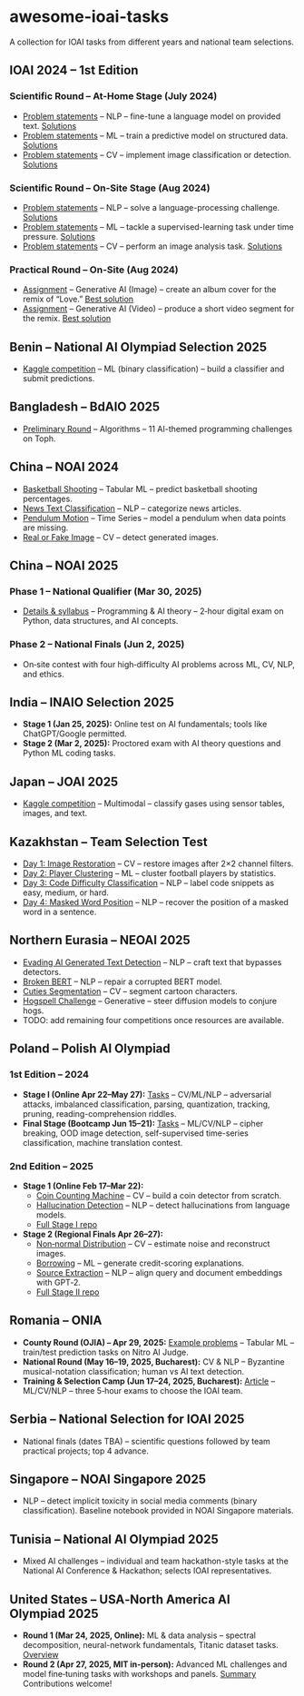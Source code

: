 # awesome-ioai-tasks
A collection for IOAI tasks from different years and national team selections.

## IOAI 2024 – 1st Edition
### Scientific Round – At-Home Stage (July 2024)
- [Problem statements](https://ioai-official.org/wp-content/uploads/2025/06/At-home-problems.zip) – NLP – fine-tune a language model on provided text. [Solutions](https://ioai-official.org/wp-content/uploads/2025/06/At-home-solutions.zip)
- [Problem statements](https://ioai-official.org/wp-content/uploads/2025/06/At-home-problems.zip) – ML – train a predictive model on structured data. [Solutions](https://ioai-official.org/wp-content/uploads/2025/06/At-home-solutions.zip)
- [Problem statements](https://ioai-official.org/wp-content/uploads/2025/06/At-home-problems.zip) – CV – implement image classification or detection. [Solutions](https://ioai-official.org/wp-content/uploads/2025/06/At-home-solutions.zip)

### Scientific Round – On-Site Stage (Aug 2024)
- [Problem statements](https://ioai-official.org/wp-content/uploads/2025/06/On-site-problems.zip) – NLP – solve a language-processing challenge. [Solutions](https://ioai-official.org/wp-content/uploads/2025/06/On-site-solutions.zip)
- [Problem statements](https://ioai-official.org/wp-content/uploads/2025/06/On-site-problems.zip) – ML – tackle a supervised-learning task under time pressure. [Solutions](https://ioai-official.org/wp-content/uploads/2025/06/On-site-solutions.zip)
- [Problem statements](https://ioai-official.org/wp-content/uploads/2025/06/On-site-problems.zip) – CV – perform an image analysis task. [Solutions](https://ioai-official.org/wp-content/uploads/2025/06/On-site-solutions.zip)

### Practical Round – On-Site (Aug 2024)
- [Assignment](https://ioai-official.org/wp-content/uploads/2025/06/Practical-round-assignment.zip) – Generative AI (Image) – create an album cover for the remix of “Love.” [Best solution](https://ioai-official.org/wp-content/uploads/2025/06/Practical-best-solution.zip)
- [Assignment](https://ioai-official.org/wp-content/uploads/2025/06/Practical-round-assignment.zip) – Generative AI (Video) – produce a short video segment for the remix. [Best solution](https://ioai-official.org/wp-content/uploads/2025/06/Practical-best-solution.zip)

## Benin – National AI Olympiad Selection 2025
- [Kaggle competition](https://www.kaggle.com/competitions/benin-national-ai-olympiad-selection) – ML (binary classification) – build a classifier and submit predictions.

## Bangladesh – BdAIO 2025
- [Preliminary Round](https://github.com/mdajijulhakimquanta/BdAIO/blob/main/bdaio-2025-preliminary.pdf) – Algorithms – 11 AI-themed programming challenges on Toph.

## China – NOAI 2024
- [Basketball Shooting](https://github.com/jaredliw/ioai-tsp-2025/tree/main/noai-china-2024/basketball-shooting) – Tabular ML – predict basketball shooting percentages.
- [News Text Classification](https://github.com/jaredliw/ioai-tsp-2025/tree/main/noai-china-2024/news-text-classification) – NLP – categorize news articles.
- [Pendulum Motion](https://github.com/jaredliw/ioai-tsp-2025/tree/main/noai-china-2024/pendulum-motion) – Time Series – model a pendulum when data points are missing.
- [Real or Fake Image](https://github.com/jaredliw/ioai-tsp-2025/tree/main/noai-china-2024/real-or-fake-image) – CV – detect generated images.

## China – NOAI 2025
### Phase 1 – National Qualifier (Mar 30, 2025)
- [Details & syllabus](https://ioai-official.org/china-2025/syllabus-2025/) – Programming & AI theory – 2‑hour digital exam on Python, data structures, and AI concepts.

### Phase 2 – National Finals (Jun 2, 2025)
- On‑site contest with four high‑difficulty AI problems across ML, CV, NLP, and ethics.

## India – INAIO Selection 2025
- **Stage 1 (Jan 25, 2025):** Online test on AI fundamentals; tools like ChatGPT/Google permitted.
- **Stage 2 (Mar 2, 2025):** Proctored exam with AI theory questions and Python ML coding tasks.

## Japan – JOAI 2025
- [Kaggle competition](https://www.kaggle.com/competitions/joai-2025-competition/overview) – Multimodal – classify gases using sensor tables, images, and text.

## Kazakhstan – Team Selection Test
- [Day 1: Image Restoration](https://github.com/batyrq/IOAI-TST-solution-day1) – CV – restore images after 2×2 channel filters.
- [Day 2: Player Clustering](https://github.com/batyrq/IOAI-TST-solution-day2) – ML – cluster football players by statistics.
- [Day 3: Code Difficulty Classification](https://github.com/batyrq/IOAI-TST-solution-day3) – NLP – label code snippets as easy, medium, or hard.
- [Day 4: Masked Word Position](https://github.com/batyrq/IOAI-TST-solution-day4) – NLP – recover the position of a masked word in a sentence.

## Northern Eurasia – NEOAI 2025
- [Evading AI Generated Text Detection](https://github.com/open-cu/neoai-2025/tree/main/3_Evading_AI_Generated_Text_Detection) – NLP – craft text that bypasses detectors.
- [Broken BERT](https://github.com/open-cu/neoai-2025/tree/main/5_Broken_BERT) – NLP – repair a corrupted BERT model.
- [Cuties Segmentation](https://github.com/open-cu/neoai-2025/tree/main/8_Cuties_Segmentation) – CV – segment cartoon characters.
- [Hogspell Challenge](https://github.com/lenjjiv/steering-hogs) – Generative – steer diffusion models to conjure hogs.
- TODO: add remaining four competitions once resources are available.

## Poland – Polish AI Olympiad
### 1st Edition – 2024
- **Stage I (Online Apr 22–May 27):** [Tasks](https://github.com/OlimpiadaAI/I-OlimpiadaAI) – CV/ML/NLP – adversarial attacks, imbalanced classification, parsing, quantization, tracking, pruning, reading-comprehension riddles.
- **Final Stage (Bootcamp Jun 15–21):** [Tasks](https://github.com/OlimpiadaAI/I-OlimpiadaAI/tree/main/final_stage) – ML/CV/NLP – cipher breaking, OOD image detection, self-supervised time-series classification, machine translation contest.

### 2nd Edition – 2025
- **Stage 1 (Online Feb 17–Mar 22):**
  - [Coin Counting Machine](https://github.com/OlimpiadaAI/II-OlimpiadaAI/blob/main/1_etap/1_maszynka_do_liczenia_monet/1_maszynka_do_liczenia_monet.ipynb) – CV – build a coin detector from scratch.
  - [Hallucination Detection](https://github.com/OlimpiadaAI/II-OlimpiadaAI/blob/main/1_etap/2_wykrywanie_halucynacji/2_wykrywanie_halucynacji_modelowe_rozwiazanie.ipynb) – NLP – detect hallucinations from language models.
  - [Full Stage I repo](https://github.com/OlimpiadaAI/II-OlimpiadaAI/tree/main/1_etap)
- **Stage 2 (Regional Finals Apr 26–27):**
  - [Non‑normal Distribution](https://github.com/OlimpiadaAI/II-OlimpiadaAI/blob/main/2_etap/rozklad_nienormalny/rozklad_nienormalny.ipynb) – CV – estimate noise and reconstruct images.
  - [Borrowing](https://github.com/OlimpiadaAI/II-OlimpiadaAI/blob/main/2_etap/kredytobranie/kredytobranie.ipynb) – ML – generate credit-scoring explanations.
  - [Source Extraction](https://github.com/OlimpiadaAI/II-OlimpiadaAI/tree/main/2_etap/ekstrakcja_zrodel) – NLP – align query and document embeddings with GPT‑2.
  - [Full Stage II repo](https://github.com/OlimpiadaAI/II-OlimpiadaAI/tree/main/2_etap)

## Romania – ONIA
- **County Round (OJIA) – Apr 29, 2025:** [Example problems](https://github.com/Olimpiada-AI/Propunere-probleme-si-solutii) – Tabular ML – train/test prediction tasks on Nitro AI Judge.
- **National Round (May 16–19, 2025, Bucharest):** CV & NLP – Byzantine musical-notation classification; human vs AI text detection.
- **Training & Selection Camp (Jun 17–24, 2025, Bucharest):** [Article](https://ioai-official.org/romanias-national-ai-olympiad-roai-2025-kicks-off-with-government-backed-edition/) – ML/CV/NLP – three 5‑hour exams to choose the IOAI team.

## Serbia – National Selection for IOAI 2025
- National finals (dates TBA) – scientific questions followed by team practical projects; top 4 advance.

## Singapore – NOAI Singapore 2025
- NLP – detect implicit toxicity in social media comments (binary classification). Baseline notebook provided in NOAI Singapore materials.

## Tunisia – National AI Olympiad 2025
- Mixed AI challenges – individual and team hackathon-style tasks at the National AI Conference & Hackathon; selects IOAI representatives.

## United States – USA‑North America AI Olympiad 2025
- **Round 1 (Mar 24, 2025, Online):** ML & data analysis – spectral decomposition, neural-network fundamentals, Titanic dataset tasks. [Overview](https://ioai-official.org/the-usa-north-america-ai-olympiad-is-organized-by-the-usa-ai-olympiad-usaaio/)
- **Round 2 (Apr 27, 2025, MIT in-person):** Advanced ML challenges and model fine‑tuning tasks with workshops and panels. [Summary](https://ioai-official.org/the-usa-north-america-ai-olympiad-is-organized-by-the-usa-ai-olympiad-usaaio/)
Contributions welcome!
